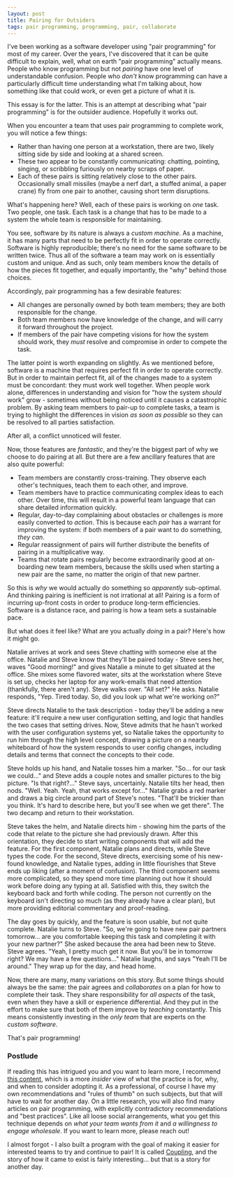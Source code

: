 ```yaml
---
layout: post
title: Pairing for Outsiders
tags: pair programming, programming, pair, collaborate
---
```


I've been working as a software developer using "pair programming" for most of my career. Over the years, I've discovered that it can be quite difficult to explain, well, what on earth "pair programming" actually means. People who know programming but not *pairing* have one level of understandable confusion. People who *don't* know programming can have a particularly difficult time understanding what I'm talking about, how something like that could work, or even get a picture of what it is.

This essay is for the latter. This is an attempt at describing what "pair programming" is for the outsider audience. Hopefully it works out.

When you encounter a team that uses pair programming to complete work, you will notice a few things:

- Rather than having one person at a workstation, there are two, likely sitting side by side and looking at a shared screen.
- These two appear to be constantly communicating: chatting, pointing, singing, or scribbling furiously on nearby scraps of paper.
- Each of these pairs is sitting relatively close to the other pairs. Occasionally small missiles (maybe a nerf dart, a stuffed animal, a paper crane) fly from one pair to another, causing short term disruptions.

What's happening here? Well, each of these pairs is working on *one* task. Two people, one task. Each task is a change that has to be made to a system the whole team is responsible for maintaining.

You see, software by its nature is always a *custom machine*. As a machine, it has many parts that need to be perfectly fit in order to operate correctly. Software is highly reproducible; there's no need for the same software to be written twice. Thus all of the software a team may work on is essentially custom and unique. And as such, only team members know the details of how the pieces fit together, and equally importantly, the "why" behind those choices.

Accordingly, pair programming has a few desirable features:

- All changes are personally owned by both team members; they are both responsible for the change.
- Both team members now have knowledge of the change, and will carry it forward throughout the project.
- If members of the pair have competing visions for how the system should work, they *must* resolve and compromise in order to compete the task.

The latter point is worth expanding on slightly. As we mentioned before, software is a machine that requires perfect fit in order to operate correctly. But in order to maintain perfect fit, all of the changes made to a system must be concordant: they must work well together. When people work alone, differences in understanding and vision for "how the system *should* work" grow - sometimes without being noticed until it causes a catastrophic problem. By asking team members to pair-up to complete tasks, a team is trying to highlight the differences in vision *as soon as possible* so they can be resolved to all parties satisfaction.

After all, a conflict unnoticed will fester.

Now, those features are *fantastic*, and they're the biggest part of why we choose to do pairing at all. But there are a few ancillary features that are also quite powerful:

- Team members are constantly cross-training. They observe each other's techniques, teach them to each other, and improve.
- Team members have to practice communicating complex ideas to each other. Over time, this will result in a powerful team language that can share detailed information quickly.
- Regular, day-to-day complaining about obstacles or challenges is more easily converted to *action*. This is because each *pair* has a warrant for improving the system: if both members of a pair want to do something, *they can*.
- Regular reassignment of pairs will further distribute the benefits of pairing in a multiplicative way.
- Teams that rotate pairs regularly become extraordinarily good at on-boarding new team members, because the skills used when starting a new pair are the same, no matter the origin of that new partner.

So this is *why* we would actually do something so *apparently* sub-optimal. And thinking pairing is inefficient is not irrational at all! Pairing is a form of incurring up-front costs in order to produce long-term efficiencies. Software is a distance race, and pairing is how a team sets a sustainable pace.

But what does it feel like? What are you actually *doing* in a pair? Here's how it might go.

Natalie arrives at work and sees Steve chatting with someone else at the office. Natalie and Steve know that they'll be paired today - Steve sees her, waves "Good morning!" and gives Natalie a minute to get situated at the office. She mixes some flavored water, sits at the workstation where Steve is set up, checks her laptop for any work-emails that need attention (thankfully, there aren't any). Steve walks over.
"All set?" He asks. Natalie responds, "Yep. Tired today. So, did you look up what we're working on?"

Steve directs Natalie to the task description - today they'll be adding a new feature: it'll require a new user configuration setting, and logic that handles the two cases that setting drives. Now, Steve admits that he hasn't worked with the user configuration systems yet, so Natalie takes the opportunity to run him through the high level concept, drawing a picture on a nearby whiteboard of how the system responds to user config changes, including details and terms that connect the concepts to their code.

Steve holds up his hand, and Natalie tosses him a marker. "So... for our task we could..." and Steve adds a couple notes and smaller pictures to the big picture. "Is that right?..." Steve says, uncertainly. Natalie tilts her head, then nods. "Well. Yeah. Yeah, that works except for..." Natalie grabs a red marker and draws a big circle around part of Steve's notes. "That'll be trickier than you think. It's hard to describe here, but you'll see when we get there". The two decamp and return to their workstation.

Steve takes the helm, and Natalie directs him - showing him the parts of the code that relate to the picture she had previously drawn. After this orientation, they decide to start writing components that will add the feature. For the first component, Natalie plans and directs, while Steve types the code. For the second, Steve directs, exercising some of his new-found knowledge, and Natalie types, adding in little flourishes that Steve ends up liking (after a moment of confusion). The third component seems more complicated, so they spend more time planning out how it should work before doing any typing at all. Satisfied with this, they switch the keyboard back and forth while coding. The person not currently on the keyboard isn't directing so much (as they already have a clear plan), but more providing editorial commentary and proof-reading.

The day goes by quickly, and the feature is soon usable, but not quite complete. Natalie turns to Steve. "So, we're going to have new pair partners tomorrow... are you comfortable keeping this task and completing it with your new partner?" She asked because the area had been new to Steve. Steve agrees. "Yeah, I pretty much get it now. But you'll be in tomorrow right? We may have a few questions..." Natalie laughs, and says "Yeah I'll be around."  They wrap up for the day, and head home.

Now, there are many, many variations on this story. But some things should always be the same: the pair agrees and *collaborates* on a plan for how to complete their task. They share responsibility for *all aspects* of the task, even when they have a skill or experience differential. And they put in the effort to make sure that both of them improve by *teaching* constantly. This means consistently investing in the *only team* that are experts on the *custom software*.

That's pair programming!

### Postlude

If reading this has intrigued you and you want to learn more, I recommend [this content](https://martinfowler.com/articles/on-pair-programming.html), which is a more *insider* view of what the practice is for, why, and when to consider adopting it. As a professional, of course I have my own recommendations and "rules of thumb" on such subjects, but that will have to wait for another day. On a little research, you will also find many articles on pair programming, with explicitly contradictory recommendations and "best practices". Like all loose social arrangements, what you get this technique  depends on *what your team wants from it* and *a willingness to engage wholesale*. If you want to learn more, please reach out!

I almost forgot - I also built a program with the goal of making it easier for interested teams to try and continue to pair! It is called [Coupling](https://coupling.zegreatrob.com), and the story of how it came to exist is fairly interesting... but that is a story for another day.